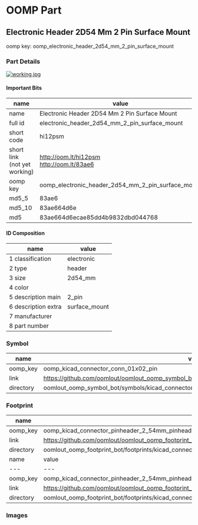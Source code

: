# OOMP Part  
## Electronic Header 2D54 Mm 2 Pin Surface Mount  
  
oomp key: oomp_electronic_header_2d54_mm_2_pin_surface_mount  
  
### Part Details  
  
[![working.jpg](working_600.jpg)](working.jpg)  
  
#### Important Bits  
| name | value | 
| --- | --- | 
| name | Electronic Header 2D54 Mm 2 Pin Surface Mount | 
| full id | electronic_header_2d54_mm_2_pin_surface_mount | 
| short code | hi12psm | 
| short link<br>(not yet working) | http://oom.lt/hi12psm<br>http://oom.lt/83ae6 | 
| oomp key | oomp_electronic_header_2d54_mm_2_pin_surface_mount | 
| md5_5 | 83ae6 | 
| md5_10 | 83ae664d6e | 
| md5 | 83ae664d6ecae85dd4b9832dbd044768 | 
#### ID Composition  
| name | value | 
| --- | --- | 
| 1 classification | electronic | 
| 2 type | header | 
| 3 size | 2d54_mm | 
| 4 color |  | 
| 5 description main | 2_pin | 
| 6 description extra | surface_mount | 
| 7 manufacturer |  | 
| 8 part number |  | 
### Symbol  
| name | value | 
| --- | --- | 
| oomp_key | oomp_kicad_connector_conn_01x02_pin | 
| link | https://github.com/oomlout/oomlout_oomp_symbol_bot/tree/main/symbols/kicad_connector_conn_01x02_pin | 
| directory | oomlout_oomp_symbol_bot/symbols/kicad_connector_conn_01x02_pin//working/working.kicad_sym | 
### Footprint  
| name | value | 
| --- | --- | 
| oomp_key | oomp_kicad_connector_pinheader_2_54mm_pinheader_1x02_p2_54mm_vertical | 
| link | https://github.com/oomlout/oomlout_oomp_footprint_bot/tree/main/foootprntss/kicad_connector_pinheader_2_54mm_pinheader_1x02_p2_54mm_vertical | 
| directory | oomlout_oomp_footprint_bot/footprints/kicad_connector_pinheader_2_54mm_pinheader_1x02_p2_54mm_vertical//working/working.kicad_mod | 
| name | value | 
| --- | --- | 
| oomp_key | oomp_kicad_connector_pinheader_2_54mm_pinheader_1x02_p2_54mm_vertical_smd_pin | 
| link | https://github.com/oomlout/oomlout_oomp_footprint_bot/tree/main/foootprntss/kicad_connector_pinheader_2_54mm_pinheader_1x02_p2_54mm_vertical_smd_pin | 
| directory | oomlout_oomp_footprint_bot/footprints/kicad_connector_pinheader_2_54mm_pinheader_1x02_p2_54mm_vertical_smd_pin//working/working.kicad_mod | 
### Images  
